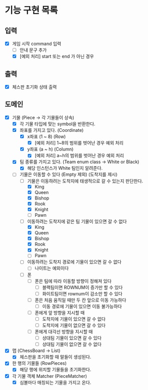 # 기능 구현 목록

## 입력
- [x] 게임 시작 command 입력
  - [ ] 안내 문구 추가
  - [x] [예외 처리] start 또는 end 가 아닌 경우

## 출력
- [x] 체스판 초기화 상태 출력

## 도메인
- [x] 기물 (Piece -> 각 기물들이 상속)
  - [x] 각 기물 타입에 맞는 symbol을 반환한다.
  - [x] 좌표를 가지고 있다. (Coordinate)
    - [x] x좌표 (1 ~ 8) (Row)
      - [x] [예외 처리] 1~8의 범위를 벗어난 경우 예외 처리
    - [x] y좌표 (a ~ h) (Column)
      - [x] [예외 처리] a~h의 범위를 벗어난 경우 예외 처리
  - [x] 팀 종류를 가지고 있다. (Team enum class -> White or Black)
    - [x] 해당 인스턴스가 White 팀인지 알려준다.
  - [ ] 기물은 이동할 수 있다 (Empty 제외) (도착지를 제시)
    - [ ] 기물은 이동하려는 도착지에 태생적으로 갈 수 있는지 판단한다.
      - [x] King
      - [x] Queen
      - [x] Bishop
      - [x] Rook
      - [x] Knight
      - [ ] Pawn
    - [ ] 이동하려는 도착지에 같은 팀 기물이 있으면 갈 수 없다
      - [x] King
      - [x] Queen
      - [x] Bishop
      - [x] Rook
      - [x] Knight
      - [ ] Pawn
    - [ ] 이동하려는 도착지 경로에 기물이 있으면 갈 수 없다
      - [ ] 나이트는 예외이다
    - [ ] 폰
      - [ ] 폰은 팀에 따라 이동할 방향이 정해져 있다
        - [ ] 블랙팀이면 ROWNUM이 증가만 할 수 있다
        - [ ] 화이트팀이면 rownum이 감소만 할 수 있다
      - [ ] 폰은 처음 움직일 때만 두 칸 앞으로 이동 가능하다
        - [ ] 이동 경로에 기물이 있으면 이동 불가능하다
      - [ ] 폰에게 앞 방향을 지시할 때
        - [ ] 도착지에 기물이 있으면 갈 수 없다
        - [ ] 도착지에 기물이 없으면 갈 수 있다
      - [ ] 폰에게 대각선 방향을 지시할 때
        - [ ] 상대팀 기물이 있으면 갈 수 있다
        - [ ] 상대팀 기물이 없으면 갈 수 없다
- [x] 맵 (ChessBoard -> List<RowPieces>)
  - [x] 체스판을 초기화할 때 말들이 생성된다.
- [x] 한 행의 기물들 (RowPieces)
  - [x] 해당 행에 위치할 기물들을 초기화한다.
- [x] 각 기물 객체 Matcher (PieceMatcher)
  - [x] 심볼마다 매칭되는 기물을 가지고 온다.